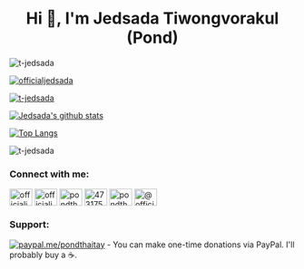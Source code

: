 <h1 align="center">Hi 👋, I'm Jedsada Tiwongvorakul (Pond)</h1>

<p align="left"> <img src="https://komarev.com/ghpvc/?username=t-jedsada&label=Profile%20views&color=0e75b6&style=flat" alt="t-jedsada" /> </p>
<p align="left"> <a href="https://twitter.com/officialjedsada" target="blank"><img src="https://img.shields.io/twitter/follow/officialjedsada?logo=twitter&style=for-the-badge" alt="officialjedsada" /></a> </p>
<p align="left"> <a href="https://github.com/ryo-ma/github-profile-trophy"><img src="https://github-profile-trophy.vercel.app/?username=t-jedsada&margin-w=15&margin-h=14&column=4" alt="t-jedsada" /></a> </p>

[![Jedsada's github stats](https://github-readme-stats.vercel.app/api?username=T-Jedsada&show_icons=true&line_height=21&show_icons=true&theme=vue)](https://github.com/anuraghazra/github-readme-stats)

[![Top Langs](https://github-readme-stats.vercel.app/api/top-langs/?username=T-Jedsada&show_icons=true&layout=compact&theme=vue)](https://github.com/anuraghazra/github-readme-stats)

<p><img align="center" src="https://github-readme-streak-stats.herokuapp.com/?user=t-jedsada&" alt="t-jedsada" /></p>


<h3 align="left">Connect with me:</h3>
<p align="left">
<a href="https://dev.to/officialjedsada" target="blank"><img align="center" src="https://www.vectorlogo.zone/logos/devto/devto-icon.svg" alt="officialjedsada" height="30" width="40" /></a>
<a href="https://twitter.com/officialjedsada" target="blank"><img align="center" src="https://raw.githubusercontent.com/rahuldkjain/github-profile-readme-generator/master/src/images/icons/Social/twitter.svg" alt="officialjedsada" height="30" width="40" /></a>
<a href="https://linkedin.com/in/pondthaitay" target="blank"><img align="center" src="https://raw.githubusercontent.com/rahuldkjain/github-profile-readme-generator/master/src/images/icons/Social/linked-in-alt.svg" alt="pondthaitay" height="30" width="40" /></a>
<a href="https://stackoverflow.com/users/4731759" target="blank"><img align="center" src="https://raw.githubusercontent.com/rahuldkjain/github-profile-readme-generator/master/src/images/icons/Social/stack-overflow.svg" alt="4731759" height="30" width="40" /></a>
<a href="https://fb.com/pondthaitay" target="blank"><img align="center" src="https://raw.githubusercontent.com/rahuldkjain/github-profile-readme-generator/master/src/images/icons/Social/facebook.svg" alt="pondthaitay" height="30" width="40" /></a>
<a href="https://medium.com/@officialjedsada" target="blank"><img align="center" src="https://www.vectorlogo.zone/logos/medium/medium-tile.svg" alt="@officialjedsada" height="30" width="40" /></a>
</p>

<h3 align="left">Support:</h3>

[![paypal.me/pondthaitay](https://ionicabizau.github.io/badges/paypal.svg)](https://www.paypal.me/pondthaitay) - You can make one-time donations via PayPal. I'll probably buy a :coffee:.
